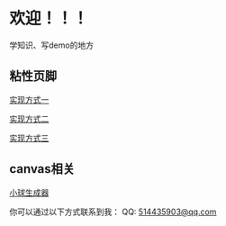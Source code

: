 # 欢迎！！！
学知识、写demo的地方

## 粘性页脚

[实现方式一](https://jialj.github.io/stickfooter/index1.html)

[实现方式二](https://jialj.github.io/stickfooter/index2.html)

[实现方式三](https://jialj.github.io/stickfooter/index3.html)


## canvas相关

[小球生成器](https://jialj.github.io/animation/ballcreat/index.html)

你可以通过以下方式联系到我：
QQ: 514435903@qq.com

